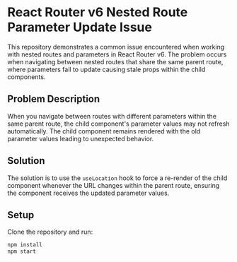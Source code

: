 # React Router v6 Nested Route Parameter Update Issue

This repository demonstrates a common issue encountered when working with nested routes and parameters in React Router v6.  The problem occurs when navigating between nested routes that share the same parent route, where parameters fail to update causing stale props within the child components.

## Problem Description

When you navigate between routes with different parameters within the same parent route, the child component's parameter values may not refresh automatically. The child component remains rendered with the old parameter values leading to unexpected behavior.

## Solution

The solution is to use the `useLocation` hook to force a re-render of the child component whenever the URL changes within the parent route, ensuring the component receives the updated parameter values.

## Setup

Clone the repository and run:

```bash
npm install
npm start
```